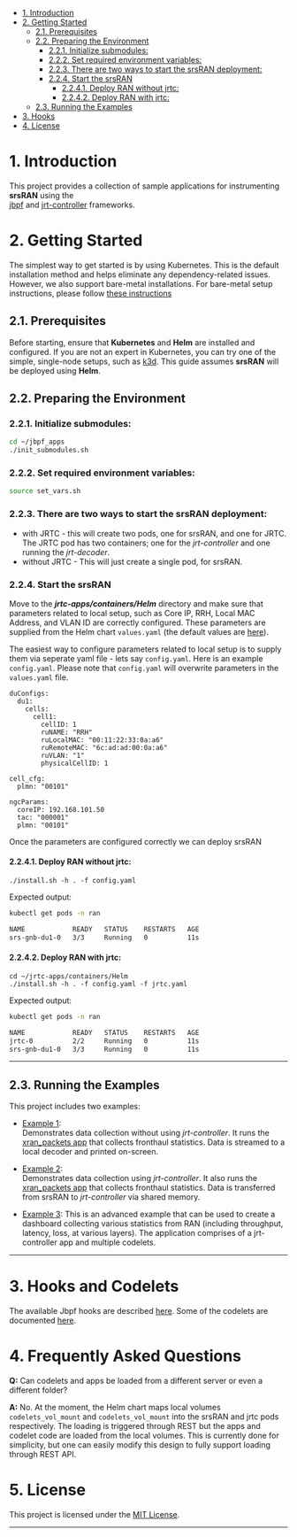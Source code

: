 - [1. Introduction](#1-introduction)
- [2. Getting Started](#2-getting-started)
  - [2.1. Prerequisites](#21-prerequisites)
  - [2.2. Preparing the Environment](#22-preparing-the-environment)
    - [2.2.1. Initialize submodules:](#221-initialize-submodules)
    - [2.2.2. Set required environment variables:](#222-set-required-environment-variables)
    - [2.2.3. There are two ways to start the srsRAN deployment:](#223-there-are-two-ways-to-start-the-srsran-deployment)
    - [2.2.4. Start the srsRAN](#224-start-the-srsran)
      - [2.2.4.1. Deploy RAN without jrtc:](#2241-deploy-ran-without-jrtc)
      - [2.2.4.2. Deploy RAN with jrtc:](#2242-deploy-ran-with-jrtc)
  - [2.3. Running the Examples](#23-running-the-examples)
- [3. Hooks](#3-hooks)
- [4. License](#4-license)


# 1. Introduction

This project provides a collection of sample applications for instrumenting **srsRAN** using the  
[jbpf](https://github.com/microsoft/jbpf) and [jrt-controller](https://github.com/microsoft/jrt-controller) frameworks.

# 2. Getting Started

The simplest way to get started is by using Kubernetes. This is the default installation method and helps eliminate any dependency-related issues.
However, we also support bare-metal installations.
For bare-metal setup instructions, please follow [these instructions](docs/baremetal.md) 

## 2.1. Prerequisites

Before starting, ensure that **Kubernetes** and **Helm** are installed and configured. 
If you are not an expert in Kubernetes, you can try one of the simple, single-node setups, such as [k3d](https://k3s.io/). 
This guide assumes **srsRAN** will be deployed using **Helm**.

## 2.2. Preparing the Environment

### 2.2.1. Initialize submodules:

```bash
cd ~/jbpf_apps
./init_submodules.sh
```

### 2.2.2. Set required environment variables:

```bash
source set_vars.sh
```

### 2.2.3. There are two ways to start the srsRAN deployment:
   - with JRTC - this will create two pods, one for srsRAN, and one for JRTC.  The JRTC pod has two containers; one for the *jrt-controller* and one running the *jrt-decoder*.
   - without JRTC - This will just create a single pod, for srsRAN.

### 2.2.4. Start the srsRAN

Move to the ***jrtc-apps/containers/Helm*** directory and make sure that parameters related to local setup, such as Core IP, RRH, Local MAC Address, and VLAN ID are correctly configured.
These parameters are supplied from the Helm chart `values.yaml` (the default values are [here](./containers/Helm/values.yaml)). 

The easiest way to configure parameters related to local setup is to supply them via seperate yaml file - lets say `config.yaml`. Here is an example `config.yaml`. Please note that `config.yaml` will overwrite parameters in the `values.yaml` file.

  ```
  duConfigs:
    du1:
      cells:
        cell1:
          cellID: 1
          ruNAME: "RRH"
          ruLocalMAC: "00:11:22:33:0a:a6" 
          ruRemoteMAC: "6c:ad:ad:00:0a:a6"
          ruVLAN: "1"
          physicalCellID: 1

  cell_cfg:
    plmn: "00101"

  ngcParams:
    coreIP: 192.168.101.50 
    tac: "000001" 
    plmn: "00101" 
  ```


 Once the parameters are configured correctly we can deploy srsRAN

  
#### 2.2.4.1. Deploy RAN without jrtc:

  ```
  ./install.sh -h . -f config.yaml
  ```

  Expected output:

  ```bash
  kubectl get pods -n ran

  NAME            READY   STATUS    RESTARTS   AGE
  srs-gnb-du1-0   3/3     Running   0          11s
  ```

#### 2.2.4.2. Deploy RAN with jrtc:

  ```
  cd ~/jrtc-apps/containers/Helm
  ./install.sh -h . -f config.yaml -f jrtc.yaml
  ```
 
  Expected output:

  ```bash
  kubectl get pods -n ran

  NAME            READY   STATUS    RESTARTS   AGE
  jrtc-0          2/2     Running   0          11s
  srs-gnb-du1-0   3/3     Running   0          11s
  ```

---

## 2.3. Running the Examples

This project includes two examples:

- [Example 1](./docs/example_no_jrtc.md):  
  Demonstrates data collection without using *jrt-controller*. It runs the [xran_packets app](./jrtc_apps/xran_packets/) that collects fronthaul statistics.  Data is streamed to a local decoder and printed on-screen.

- [Example 2](./docs/example_w_jrtc.md):  
  Demonstrates data collection using *jrt-controller*. It also runs the [xran_packets app](./jrtc_apps/xran_packets/) that collects fronthaul statistics. Data is transferred from srsRAN to *jrt-controller* via shared memory.

- [Example 3](./docs/example_dashboard.md): 
  This is an advanced example that can be used to create a dashboard collecting various statistics from RAN (including throughput, latency, loss, at various layers). 
  The application comprises of a jrt-controller app and multiple codelets. 

---

# 3. Hooks and Codelets

The available Jbpf hooks are described [here](./docs/srsran_hooks.md). Some of the codelets are documented [here](./docs/codelets.md).


# 4. Frequently Asked Questions

**Q:** Can codelets and apps be loaded from a different server or even a different folder? 

**A:** No. At the moment, the Helm chart maps local volumes `codelets_vol_mount` and `codelets_vol_mount` into the srsRAN and jrtc pods respectively. The loading is triggered through REST but the apps and codelet code are loaded from the local volumes. This is currently done for simplicity, but one can easily modify this design to fully support loading through REST API. 



# 5. License

This project is licensed under the [MIT License](LICENSE.md).

---
